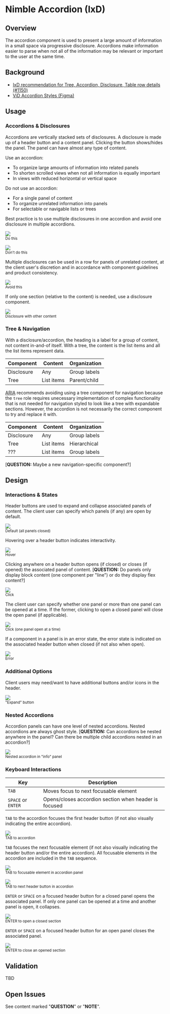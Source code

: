 # Nimble Accordion (IxD)

## Overview

The accordion component is used to present a large amount of information in a small space via progressive disclosure. Accordions make information easier to parse when not all of the information may be relevant or important to the user at the same time.

## Background

-   [IxD recommendation for Tree, Accordion, Disclosure, Table row details (#1150)](https://github.com/orgs/ni/projects/7/views/13?pane=issue&itemId=24667320)
-   [ViD Accordion Styles (Figma)](https://www.figma.com/file/PO9mFOu5BCl8aJvFchEeuN/Nimble_Components?type=design&node-id=1295-85131&mode=design)

## Usage

### Accordions & Disclosures

Accordions are vertically stacked sets of disclosures. A disclosure is made up of a header button and a content panel. Clicking the button shows/hides the panel. The panel can have almost any type of content.

Use an accordion:

-   To organize large amounts of information into related panels
-   To shorten scrolled views when not all information is equally important
-   In views with reduced horizontal or vertical space

Do not use an accordion:

-   For a single panel of content
-   To organize unrelated information into panels
-   For selectable or navigable lists or trees

Best practice is to use multiple disclosures in one accordion and avoid one disclosure in multiple accordions.

<p>
<kbd><img src="spec-images/Accordion-13.png"></kbd>
<br>
<sub>Do this</sub>
</p>
<p>
<kbd><img src="spec-images/Accordion-14.png"></kbd>
<br>
<sub>Don't do this</sub>
</p>

Multiple disclosures can be used in a row for panels of unrelated content, at the client user's discretion and in accordance with component guidelines and product consistency.

<p>
<kbd><img src="spec-images/Accordion-15.png"></kbd>
<br>
<sub>Avoid this</sub>
</p>

If only one section (relative to the content) is needed, use a disclosure component.

<p>
<kbd><img src="spec-images/Accordion-16.png"></kbd>
<br>
<sub>Disclosure with other content</sub>
</p>

### Tree & Navigation

With a disclosure/accordion, the heading is a label for a group of content, not content in-and-of itself. With a tree, the content is the list items and all the list items represent data.

| Component  | Content    | Organization |
| ---------- | ---------- | ------------ |
| Disclosure | Any        | Group labels |
| Tree       | List items | Parent/child |

[ARIA](https://www.w3.org/WAI/ARIA/apg/patterns/treeview/examples/treeview-navigation/) recommends avoiding using a tree component for navigation because the `tree` role requires unecessary implementation of complex functionality that is not needed for navigation styled to look like a tree with expandable sections. However, the accordion is not necessarily the correct component to try and replace it with.

| Component  | Content    | Organization |
| ---------- | ---------- | ------------ |
| Disclosure | Any        | Group labels |
| Tree       | List items | Hierarchical |
| ???        | List items | Group labels |

[**QUESTION:** Maybe a new navigation-specific component?]

## Design

### Interactions & States

Header buttons are used to expand and collapse associated panels of content. The client user can specify which panels (if any) are open by default.

<p>
<kbd><img src="spec-images/Accordion-1.png"></kbd>
<br>
<sub>Default (all panels closed)</sub>
</p>

Hovering over a header button indicates interactivity.

<p>
<kbd><img src="spec-images/Accordion-2.png"></kbd>
<br>
<sub>Hover</sub>
</p>

Clicking anywhere on a header button opens (if closed) or closes (if opened) the associated panel of content. [**QUESTION:** Do panels only display block content (one component per "line") or do they display flex content?]

<p>
<kbd><img src="spec-images/Accordion-3.png"></kbd>
<br>
<sub>Click</sub>
</p>

The client user can specify whether one panel or more than one panel can be opened at a time. If the former, clicking to open a closed panel will close the open panel (if applicable).

<p>
<kbd><img src="spec-images/Accordion-4.png"></kbd>
<br>
<sub>Click (one panel open at a time)</sub>
</p>

If a component in a panel is in an error state, the error state is indicated on the associated header button when closed (if not also when open).

<p>
<kbd><img src="spec-images/Accordion-5.png"></kbd>
<br>
<sub>Error</sub>
</p>

### Additional Options

Client users may need/want to have additional buttons and/or icons in the header.

<p>
<kbd><img src="spec-images/Accordion-6.png"></kbd>
<br>
<sub>"Expand" button</sub>
</p>

### Nested Accordions

Accordion panels can have one level of nested accordions. Nested accordions are always ghost style. [**QUESTION:** Can accordions be nested anywhere in the panel? Can there be multiple child accordions nested in an accordion?]

<p>
<kbd><img src="spec-images/Accordion-7.png"></kbd>
<br>
<sub>Nested accordion in "info" panel</sub>
</p>

### Keyboard Interactions

| Key                | Description                                           |
| ------------------ | ----------------------------------------------------- |
| `TAB`              | Moves focus to next focusable element                 |
| `SPACE` or `ENTER` | Opens/closes accordion section when header is focused |

`TAB` to the accordion focuses the first header button (if not also visually indicating the entire accordion).

<p>
<kbd><img src="spec-images/Accordion-8.png"></kbd>
<br>
<sub>TAB to accordion</sub>
</p>

`TAB` focuses the next focusable element (if not also visually indicating the header button and/or the entire accordion). All focusable elements in the accordion are included in the `TAB` sequence.

<p>
<kbd><img src="spec-images/Accordion-9.png"></kbd>
<br>
<sub>TAB to focusable element in accordion panel</sub>
</p>
<p>
<kbd><img src="spec-images/Accordion-10.png"></kbd>
<br>
<sub>TAB to next header button in accordion</sub>
</p>

`ENTER` or `SPACE` on a focused header button for a closed panel opens the associated panel. If only one panel can be opened at a time and another panel is open, it collapses.

<p>
<kbd><img src="spec-images/Accordion-11.png"></kbd>
<br>
<sub>ENTER to open a closed section</sub>
</p>

`ENTER` or `SPACE` on a focused header button for an open panel closes the associated panel.

<p>
<kbd><img src="spec-images/Accordion-12.png"></kbd>
<br>
<sub>ENTER to close an opened section</sub>
</p>

## Validation

TBD

## Open Issues

See content marked "**QUESTION**" or "**NOTE**".
